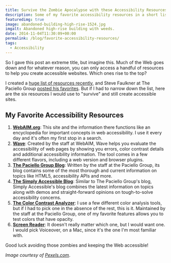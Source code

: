 ```yaml
---
title: Survive the Zombie Apocalypse with these Accessibility Resources
description: Some of my favorite accessibility resources in a short list.
featuredimg: true
image: abandoned-building-high-rise-1524.jpg
imgalt: Abandoned high-rise building with weeds.
date: 2014-11-04T11:30:09+00:00
permalink: /blog/favorite-accessibility-resources/
tags:
  - Accessibility
---
```


So I gave this post an extreme title, but imagine this. Much of the Web goes down and for whatever reason, you can only access a handful of resources to help you create accessible websites. Which ones rise to the top?

I created a [huge list of resources recently](http://a11y.me/), and Steve Faulkner at The Paciello Group [posted his favorites](http://www.paciellogroup.com/blog/2014/10/accessibility-testing-tools-updated/). But if I had to narrow down the list, here are the six resources I would use to "survive" and still create accessible sites.

## My Favorite Accessibility Resources

  1. **[WebAIM.org](http://webaim.org)**: This site and the information there functions like an encyclopedia for important concepts in web accessibility. I use it every day and it's often my first stop in a search.
  2. **[Wave](http://wave.webaim.org)**: Created by the staff at WebAIM, Wave helps you evaluate the accessibility of  web pages by showing you errors, color contrast details and additional accessibility information. The tool comes in a few different flavors, including a web version and browser plugins.
  3. **[The Paciello Group Blog](http://www.paciellogroup.com/blog/)**: Written by the staff at the Paciello Group, its blog contains some of the most thorough and current information on topics like HTML5, accessibility APIs and more.
  4. **[The Simply Accessible Blog](http://simplyaccessible.com)**: Similar to The Paciello Group's blog, Simply Accessible's blog combines the latest information on topics along with demos and straight-forward opinions on tough-to-solve accessibility concerns.
  5. **[The Color Contrast Analyzer](http://www.paciellogroup.com/resources/contrastanalyser/)**: I use a few different color analysis tools, but if I had to pick one in the absence of the rest, this is it. Maintained by the staff at the Paciello Group, one of my favorite features allows you to test colors that have opacity.
  6. **[Screen Reader](https://www.apple.com/accessibility/osx/voiceover/)**: It doesn't really matter which one, but I would want one. I would pick Voiceover, on a Mac, since it's the one I'm most familiar with.

Good luck avoiding those zombies and keeping the Web accessible!

_Image courtesy of [Pexels.com](http://www.pexels.com/photo/1524/)_.